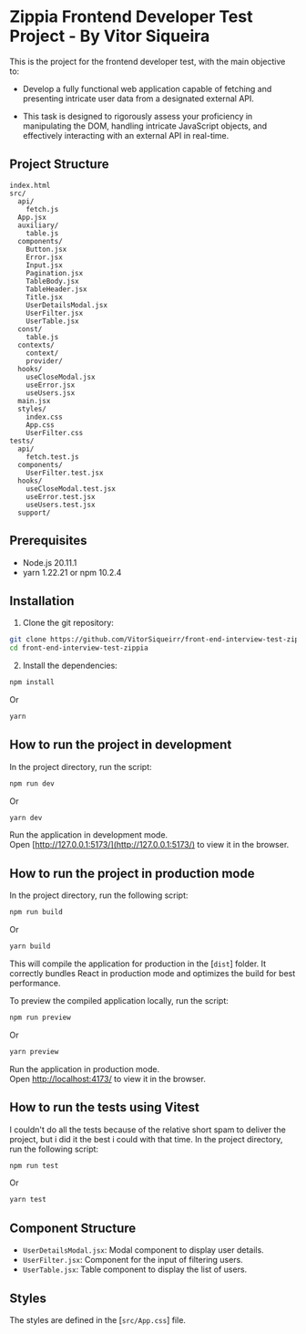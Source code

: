 # Zippia Frontend Developer Test Project - By Vitor Siqueira

This is the project for the frontend developer test, with the main objective to:

- Develop a fully functional web application capable of fetching and presenting intricate user data from a designated external API.

- This task is designed to rigorously assess your proficiency in manipulating the DOM, handling intricate JavaScript objects, and effectively interacting with an external API in real-time.

## Project Structure

```
index.html
src/
  api/
    fetch.js
  App.jsx
  auxiliary/
    table.js
  components/
    Button.jsx
    Error.jsx
    Input.jsx
    Pagination.jsx
    TableBody.jsx
    TableHeader.jsx
    Title.jsx
    UserDetailsModal.jsx
    UserFilter.jsx
    UserTable.jsx
  const/
    table.js
  contexts/
    context/
    provider/
  hooks/
    useCloseModal.jsx
    useError.jsx
    useUsers.jsx
  main.jsx
  styles/
    index.css
    App.css
    UserFilter.css
tests/
  api/
    fetch.test.js
  components/
    UserFilter.test.jsx
  hooks/
    useCloseModal.test.jsx
    useError.test.jsx
    useUsers.test.jsx
  support/
```

## Prerequisites

- Node.js 20.11.1
- yarn 1.22.21 or npm 10.2.4

## Installation

1. Clone the git repository:

```sh
git clone https://github.com/VitorSiqueirr/front-end-interview-test-zippia.git
cd front-end-interview-test-zippia
```

2. Install the dependencies:

```sh
npm install
```

Or

```sh
yarn
```

## How to run the project in development

In the project directory, run the script:

```sh
npm run dev
```

Or

```sh
yarn dev
```

Run the application in development mode.\
Open [http://127.0.0.1:5173/](http://127.0.0.1:5173/) to view it in the browser.

## How to run the project in production mode

In the project directory, run the following script:

```sh
npm run build
```

Or

```sh
yarn build
```

This will compile the application for production in the [`dist`] folder. It correctly bundles React in production mode and optimizes the build for best performance.

To preview the compiled application locally, run the script:

```sh
npm run preview
```

Or

```sh
yarn preview
```

Run the application in production mode.\
Open [http://localhost:4173/](http://localhost:4173/) to view it in the browser.

## How to run the tests using Vitest

I couldn't do all the tests because of the relative short spam to deliver the project, but i did it the best i could with that time.
In the project directory, run the following script:

```sh
npm run test
```

Or

```sh
yarn test
```

## Component Structure

- `UserDetailsModal.jsx`: Modal component to display user details.
- `UserFilter.jsx`: Component for the input of filtering users.
- `UserTable.jsx`: Table component to display the list of users.

## Styles

The styles are defined in the [`src/App.css`] file.
